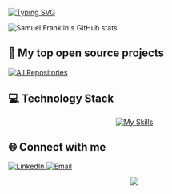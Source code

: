 <a href="https://git.io/typing-svg"><img src="https://readme-typing-svg.demolab.com?font=Fira+Code&duration=4600&pause=2500&color=9d4edd&width=435&lines=Hi+there%2C+This+is+Samuel+!" alt="Typing SVG" /></a>

![Samuel Franklin's GitHub stats](https://github-readme-stats.vercel.app/api?username=franklin-samuel&show_icons=true&title_color=9d4edd&text_color=c77dff&icon_color=7209b7&bg_color=0d1117&border_color=6f42c1&rank_icon=github)

## 🚀 My top open source projects

<p align="left">
  <a href="https://github.com/gurkanucar?tab=repositories"><img alt="All Repositories" title="All Repositories" src="https://custom-icon-badges.herokuapp.com/badge/-All%20Repos-9d4edd?style=for-the-badge&logoColor=white&logo=repo"/></a>
</p>

## 💻 Technology Stack

<div align="center">

[![My Skills](https://skillicons.dev/icons?i=java,kotlin,spring,react,python,mysql,postgres,redis,docker,gcp&theme=dark)](https://skillicons.dev)

</div>

## 🌐 Connect with me

<p align="left">
  <a href="https://www.linkedin.com/in/samuelfranklindev">
    <img src="https://img.shields.io/badge/-LinkedIn-6f42c1?style=for-the-badge&logo=linkedin&logoColor=white&labelColor=9d4edd" alt="LinkedIn"/>
  </a>
  <a href="mailto:samuelfranklinff@gmail.com">
    <img src="https://img.shields.io/badge/-Email-7209b7?style=for-the-badge&logo=gmail&logoColor=white&labelColor=9d4edd" alt="Email"/>
  </a>
</p>

<div align="center">
  <img src="https://capsule-render.vercel.app/api?type=waving&color=9d4edd&height=100&width=1000&section=footer"/>
</div>
